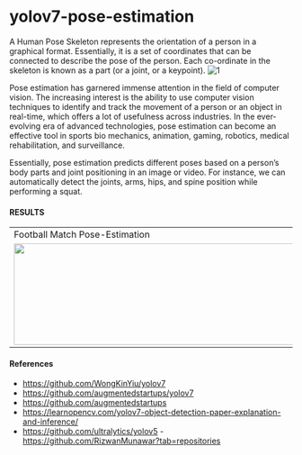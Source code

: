 # yolov7-pose-estimation

A Human Pose Skeleton represents the orientation of a person in a graphical format. Essentially, it is a set of coordinates that can be connected to describe the pose of the person. Each co-ordinate in the skeleton is known as a part (or a joint, or a keypoint).
![1](https://user-images.githubusercontent.com/101323802/201534173-e0d1ad9b-606a-4270-a03a-18429b56d22a.png)

Pose estimation has garnered immense attention in the field of computer vision. The increasing interest is the ability to use computer vision techniques to identify and track the movement of a person or an object in real-time, which offers a lot of usefulness across industries. In the ever-evolving era of advanced technologies, pose estimation can become an effective tool in sports bio mechanics, animation, gaming, robotics, medical rehabilitation, and surveillance.

Essentially, pose estimation predicts different poses based on a person’s body parts and joint positioning in an image or video. For instance, we can automatically detect the joints, arms, hips, and spine position while performing a squat. 
#### RESULTS

<table>
  <tr>
    <td>Football Match Pose-Estimation</td>
     <td>Cricket Match Pose-Estimation</td>
     <td>FPS and Time Comparision</td>
     <td>Live Stream Pose-Estimation</td>
  </tr>
  <tr>
    <td><img src="https://user-images.githubusercontent.com/62513924/185089411-3f9ae391-ec23-4ca2-aba0-abf3c9991050.png" width=640 height=180></td>
    <td><img src="https://user-images.githubusercontent.com/62513924/185228806-4ba62e7a-12ef-4965-a44a-6b5ba9a3bf28.png" width=640 height=180></td>
    <td><img src="https://user-images.githubusercontent.com/62513924/185324844-20ce3d48-f5f5-4a17-8b62-9b51ab02a716.png" width=640 height=180></td>
    <td><img src="https://user-images.githubusercontent.com/62513924/185587159-6643529c-7840-48d6-ae1d-2d7c27d417ab.png" width=640 height =180></td>
  </tr>
 </table>

#### References
- https://github.com/WongKinYiu/yolov7
- https://github.com/augmentedstartups/yolov7
- https://github.com/augmentedstartups
- https://learnopencv.com/yolov7-object-detection-paper-explanation-and-inference/
- https://github.com/ultralytics/yolov5
-https://github.com/RizwanMunawar?tab=repositories
